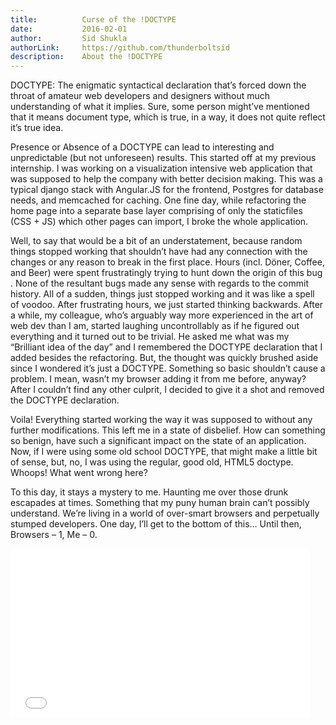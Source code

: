 ```yaml
---
title:          Curse of the !DOCTYPE
date:           2016-02-01
author:         Sid Shukla 
authorLink:     https://github.com/thunderboltsid
description:    About the !DOCTYPE
---
```


DOCTYPE: The enigmatic syntactical declaration that’s forced down the throat of amateur web developers and designers without much understanding of what it implies. Sure, some person might’ve mentioned that it means document type, which is true, in a way, it does not quite reflect it’s true idea.

Presence or Absence of a DOCTYPE can lead to interesting and unpredictable (but not unforeseen) results. This started off at my previous internship. I was working on a visualization intensive web application that was supposed to help the company with better decision making. This was a typical django stack  with Angular.JS for the frontend, Postgres for database needs, and memcached for caching. One fine day, while refactoring the home page into a separate base layer  comprising of only the staticfiles (CSS + JS) which other pages can import, I broke the whole application.

Well, to say that would be a bit of an understatement, because random things stopped working that shouldn’t have had any connection with the changes or any reason to break in the first place. Hours (incl. Döner, Coffee, and Beer) were spent frustratingly trying to hunt down the origin of this bug . None of the resultant bugs made any sense with regards to the commit history. All of a sudden, things just stopped working and it was like a spell of voodoo. After frustrating hours, we just started thinking backwards. After a while, my colleague, who’s arguably way more experienced in the art of web dev than I am, started laughing uncontrollably as if he figured out everything and it turned out to be trivial. He asked me what was my “Brilliant idea of the day” and I remembered the DOCTYPE declaration that I added besides the refactoring. But, the thought was quickly brushed aside since I wondered it’s just a DOCTYPE. Something so basic shouldn’t cause a problem. I mean, wasn’t my browser adding it from me before, anyway? After I couldn’t find any other culprit, I decided to give it a shot and removed the DOCTYPE declaration.

Voila! Everything started working the way it was supposed to without any further modifications. This left me in a state of disbelief. How can something so benign, have such a significant impact on the state of an application. Now, if I were using some old school DOCTYPE, that might make a little bit of sense, but, no, I was using the regular, good old, HTML5 doctype. Whoops! What went wrong here?

To this day, it stays a mystery to me. Haunting me over those drunk escapades at times. Something that my puny human brain can’t possibly understand. We’re living in a world of over-smart browsers and perpetually stumped developers. One day, I’ll get to the bottom of this… Until then, Browsers – 1, Me – 0.

<iframe src="//giphy.com/embed/11kEuHSQAXXiGQ?html5=true" width="480" height="270" frameborder="0"></iframe>
